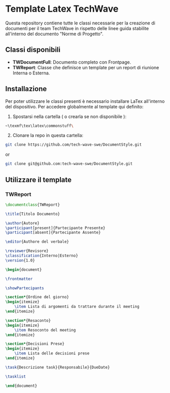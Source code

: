 # Template Latex TechWave

Questa repository contiene tutte le classi necessarie per la creazione di documenti per il team TechWave in rispetto delle linee guida stabilite all'interno del documento "Norme di Progetto".

## Classi disponibili

-   **TWDocumentFull**: Documento completo con Frontpage.
-   **TWReport**: Classe che definisce un template per un report di riunione Interna o Esterna.

## Installazione

Per poter utilizzare le classi presenti è necessario installare LaTex all'interno del dispositivo.
Per accedere globalmente al template qui definito:

1. Spostarsi nella cartella ( o crearla se non disponibile ):

```bash
~\texmf\tex\latex\commonstuff\
```

2. Clonare la repo in questa cartella:

```bash
git clone https://github.com/tech-wave-swe/DocumentStyle.git
```

or

```bash
git clone git@github.com:tech-wave-swe/DocumentStyle.git
```

## Utilizzare il template

### TWReport

```latex
\documentclass{TWReport}

\title{Titolo Documento}

\author{Autore}
\participant[present]{Partecipante Presente}
\participant[absent]{Partecipante Assente}

\editor{Authore del verbale}

\reviewer{Revisore}
\classification{Interno|Esterno}
\version{1.0}

\begin{document}

\frontmatter

\showPartecipants

\section*{Ordine del giorno}
\begin{itemize}
    \item Lista di argomenti da trattare durante il meeting
\end{itemize}

\section*{Resaconto}
\begin{itemize}
    \item Resoconto del meeting
\end{itemize}

\section*{Decisioni Prese}
\begin{itemize}
    \item Lista delle decisioni prese
\end{itemize}

\task{Descrizione task}{Responsabile}{DueDate}

\tasklist

\end{document}
```
